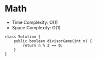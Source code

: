 # Math
* Time Complexity: O(1)
* Space Complexity: O(1)
```
class Solution {
    public boolean divisorGame(int n) {
        return n % 2 == 0;
    }
}
```